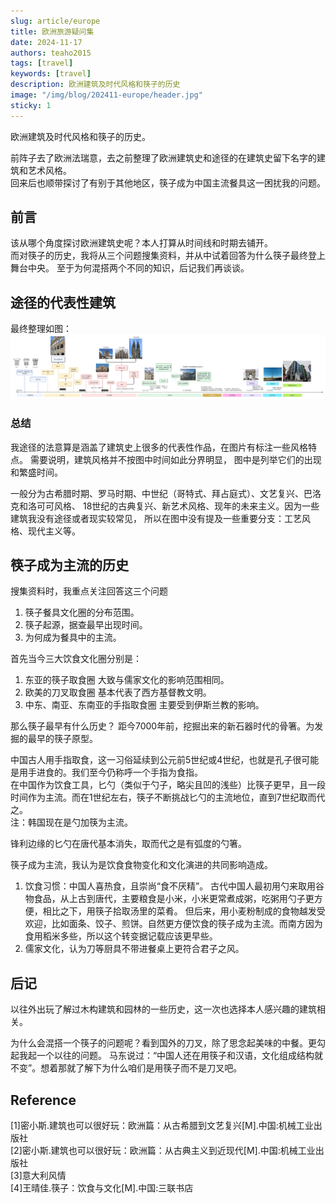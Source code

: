 ```yaml
---
slug: article/europe
title: 欧洲旅游疑问集
date: 2024-11-17
authors: teaho2015
tags: [travel]
keywords: [travel]
description: 欧洲建筑及时代风格和筷子的历史
image: "/img/blog/202411-europe/header.jpg"
sticky: 1
---
```


欧洲建筑及时代风格和筷子的历史。

前阵子去了欧洲法瑞意，去之前整理了欧洲建筑史和途径的在建筑史留下名字的建筑和艺术风格。<br/>
回来后也顺带探讨了有别于其他地区，筷子成为中国主流餐具这一困扰我的问题。
<br/>
<!-- truncate -->

## 前言

该从哪个角度探讨欧洲建筑史呢？本人打算从时间线和时期去铺开。  
而对筷子的历史，我将从三个问题搜集资料，并从中试着回答为什么筷子最终登上舞台中央。
至于为何混搭两个不同的知识，后记我们再谈谈。

## 途径的代表性建筑

最终整理如图：
![img.png](arch_history.png)

### 总结

我途径的法意算是涵盖了建筑史上很多的代表性作品，在图片有标注一些风格特点。
需要说明，建筑风格并不按图中时间如此分界明显， 图中是列举它们的出现和繁盛时间。

一般分为古希腊时期、罗马时期、中世纪（哥特式、拜占庭式）、文艺复兴、巴洛克和洛可可风格、
18世纪的古典复兴、新艺术风格、现年的未来主义。因为一些建筑我没有途径或者现实较常见，
所以在图中没有提及一些重要分支：工艺风格、现代主义等。


## 筷子成为主流的历史

搜集资料时，我重点关注回答这三个问题
1. 筷子餐具文化圈的分布范围。
2. 筷子起源，据查最早出现时间。
3. 为何成为餐具中的主流。


首先当今三大饮食文化圈分别是：
1. 东亚的筷子取食圈 大致与儒家文化的影响范围相同。
2. 欧美的刀叉取食圈 基本代表了西方基督教文明。
3. 中东、南亚、东南亚的手指取食圈 主要受到伊斯兰教的影响。


那么筷子最早有什么历史？
距今7000年前，挖掘出来的新石器时代的骨箸。为发掘的最早的筷子原型。

中国古人用手指取食，这一习俗延续到公元前5世纪或4世纪，也就是孔子很可能是用手进食的。我们至今仍称呼一个手指为食指。  
在中国作为饮食工具，匕勺（类似于勺子，略尖且凹的浅些）比筷子更早，且一段时间作为主流。而在1世纪左右，筷子不断挑战匕勺的主流地位，直到7世纪取而代之。  
注：韩国现在是勺加筷为主流。

锋利边缘的匕勺在唐代基本消失，取而代之是有弧度的勺箸。

筷子成为主流，我认为是饮食食物变化和文化演进的共同影响造成。  
1. 饮食习惯：中国人喜热食，且崇尚“食不厌精”。
   古代中国人最初用勺来取用谷物食品，从上古到唐代，主要粮食是小米，小米更常煮成粥，吃粥用勺子更方便，相比之下，用筷子拾取汤里的菜肴。
   但后来，用小麦粉制成的食物越发受欢迎，比如面条、饺子、煎饼。自然更方便饮食的筷子成为主流。而南方因为食用稻米多些，所以这个转变据记载应该更早些。
2. 儒家文化，认为刀等厨具不带进餐桌上更符合君子之风。

## 后记

以往外出玩了解过木构建筑和园林的一些历史，这一次也选择本人感兴趣的建筑相关。

为什么会混搭一个筷子的问题呢？看到国外的刀叉，除了思念起美味的中餐。更勾起我起一个以往的问题。
马东说过：“中国人还在用筷子和汉语，文化组成结构就不变”。想着那就了解下为什么咱们是用筷子而不是刀叉吧。


## Reference

[1]密小斯.建筑也可以很好玩：欧洲篇：从古希腊到文艺复兴[M].中国:机械工业出版社  
[2]密小斯.建筑也可以很好玩：欧洲篇：从古典主义到近现代[M].中国:机械工业出版社  
[3]意大利风情  
[4]王晴佳.筷子：饮食与文化[M].中国:三联书店  

